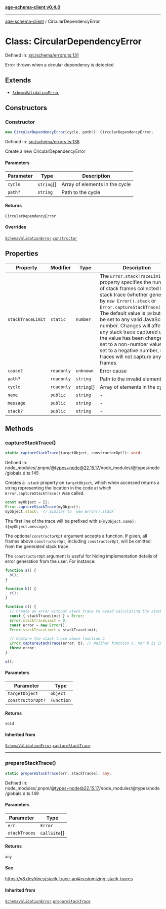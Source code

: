 [**age-schema-client v0.4.0**](../index.md)

***

[age-schema-client](../index.md) / CircularDependencyError

# Class: CircularDependencyError

Defined in: [src/schema/errors.ts:131](https://github.com/standardbeagle/ageSchemaClient/blob/main/src/schema/errors.ts#L131)

Error thrown when a circular dependency is detected

## Extends

- [`SchemaValidationError`](SchemaValidationError.md)

## Constructors

### Constructor

```ts
new CircularDependencyError(cycle, path?): CircularDependencyError;
```

Defined in: [src/schema/errors.ts:138](https://github.com/standardbeagle/ageSchemaClient/blob/main/src/schema/errors.ts#L138)

Create a new CircularDependencyError

#### Parameters

| Parameter | Type | Description |
| ------ | ------ | ------ |
| `cycle` | `string`[] | Array of elements in the cycle |
| `path?` | `string` | Path to the cycle |

#### Returns

`CircularDependencyError`

#### Overrides

[`SchemaValidationError`](SchemaValidationError.md).[`constructor`](SchemaValidationError.md#constructor)

## Properties

| Property | Modifier | Type | Description | Inherited from | Defined in |
| ------ | ------ | ------ | ------ | ------ | ------ |
| <a id="stacktracelimit"></a> `stackTraceLimit` | `static` | `number` | The `Error.stackTraceLimit` property specifies the number of stack frames collected by a stack trace (whether generated by `new Error().stack` or `Error.captureStackTrace(obj)`). The default value is `10` but may be set to any valid JavaScript number. Changes will affect any stack trace captured _after_ the value has been changed. If set to a non-number value, or set to a negative number, stack traces will not capture any frames. | [`SchemaValidationError`](SchemaValidationError.md).[`stackTraceLimit`](SchemaValidationError.md#stacktracelimit) | node\_modules/.pnpm/@types+node@22.15.17/node\_modules/@types/node/globals.d.ts:161 |
| <a id="cause"></a> `cause?` | `readonly` | `unknown` | Error cause | [`SchemaValidationError`](SchemaValidationError.md).[`cause`](SchemaValidationError.md#cause) | [src/schema/errors.ts:17](https://github.com/standardbeagle/ageSchemaClient/blob/main/src/schema/errors.ts#L17) |
| <a id="path"></a> `path?` | `readonly` | `string` | Path to the invalid element | [`SchemaValidationError`](SchemaValidationError.md).[`path`](SchemaValidationError.md#path) | [src/schema/errors.ts:57](https://github.com/standardbeagle/ageSchemaClient/blob/main/src/schema/errors.ts#L57) |
| <a id="cycle"></a> `cycle` | `readonly` | `string`[] | Array of elements in the cycle | - | [src/schema/errors.ts:139](https://github.com/standardbeagle/ageSchemaClient/blob/main/src/schema/errors.ts#L139) |
| <a id="name"></a> `name` | `public` | `string` | - | [`SchemaValidationError`](SchemaValidationError.md).[`name`](SchemaValidationError.md#name) | website/node\_modules/.pnpm/typescript@5.6.3/node\_modules/typescript/lib/lib.es5.d.ts:1076 |
| <a id="message"></a> `message` | `public` | `string` | - | [`SchemaValidationError`](SchemaValidationError.md).[`message`](SchemaValidationError.md#message) | website/node\_modules/.pnpm/typescript@5.6.3/node\_modules/typescript/lib/lib.es5.d.ts:1077 |
| <a id="stack"></a> `stack?` | `public` | `string` | - | [`SchemaValidationError`](SchemaValidationError.md).[`stack`](SchemaValidationError.md#stack) | website/node\_modules/.pnpm/typescript@5.6.3/node\_modules/typescript/lib/lib.es5.d.ts:1078 |

## Methods

### captureStackTrace()

```ts
static captureStackTrace(targetObject, constructorOpt?): void;
```

Defined in: node\_modules/.pnpm/@types+node@22.15.17/node\_modules/@types/node/globals.d.ts:145

Creates a `.stack` property on `targetObject`, which when accessed returns
a string representing the location in the code at which
`Error.captureStackTrace()` was called.

```js
const myObject = {};
Error.captureStackTrace(myObject);
myObject.stack;  // Similar to `new Error().stack`
```

The first line of the trace will be prefixed with
`${myObject.name}: ${myObject.message}`.

The optional `constructorOpt` argument accepts a function. If given, all frames
above `constructorOpt`, including `constructorOpt`, will be omitted from the
generated stack trace.

The `constructorOpt` argument is useful for hiding implementation
details of error generation from the user. For instance:

```js
function a() {
  b();
}

function b() {
  c();
}

function c() {
  // Create an error without stack trace to avoid calculating the stack trace twice.
  const { stackTraceLimit } = Error;
  Error.stackTraceLimit = 0;
  const error = new Error();
  Error.stackTraceLimit = stackTraceLimit;

  // Capture the stack trace above function b
  Error.captureStackTrace(error, b); // Neither function c, nor b is included in the stack trace
  throw error;
}

a();
```

#### Parameters

| Parameter | Type |
| ------ | ------ |
| `targetObject` | `object` |
| `constructorOpt?` | `Function` |

#### Returns

`void`

#### Inherited from

[`SchemaValidationError`](SchemaValidationError.md).[`captureStackTrace`](SchemaValidationError.md#capturestacktrace)

***

### prepareStackTrace()

```ts
static prepareStackTrace(err, stackTraces): any;
```

Defined in: node\_modules/.pnpm/@types+node@22.15.17/node\_modules/@types/node/globals.d.ts:149

#### Parameters

| Parameter | Type |
| ------ | ------ |
| `err` | `Error` |
| `stackTraces` | `CallSite`[] |

#### Returns

`any`

#### See

https://v8.dev/docs/stack-trace-api#customizing-stack-traces

#### Inherited from

[`SchemaValidationError`](SchemaValidationError.md).[`prepareStackTrace`](SchemaValidationError.md#preparestacktrace)
